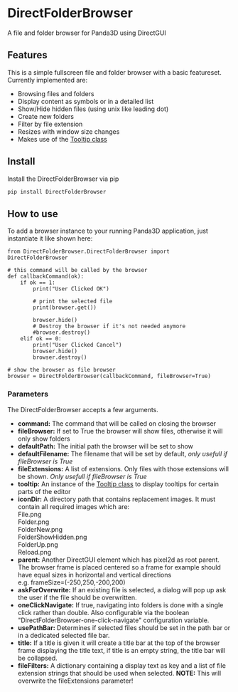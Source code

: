 # DirectFolderBrowser
A file and folder browser for Panda3D using DirectGUI

## Features
This is a simple fullscreen file and folder browser with a basic featureset. Currently implemented are:

- Browsing files and folders
- Display content as symbols or in a detailed list
- Show/Hide hidden files (using unix like leading dot)
- Create new folders
- Filter by file extension
- Resizes with window size changes
- Makes use of the <a href="https://github.com/fireclawthefox/DirectTooltip">Tooltip class</a>

## Install
Install the DirectFolderBrowser via pip

```bash
pip install DirectFolderBrowser
```

## How to use
To add a browser instance to your running Panda3D application, just instantiate it like shown here:
```python3
from DirectFolderBrowser.DirectFolderBrowser import DirectFolderBrowser

# this command will be called by the browser
def callbackCommand(ok):
    if ok == 1:
        print("User Clicked OK")

        # print the selected file
        print(browser.get())

        browser.hide()
        # Destroy the browser if it's not needed anymore
        #browser.destroy()
    elif ok == 0:
        print("User Clicked Cancel")
        browser.hide()
        browser.destroy()

# show the browser as file browser
browser = DirectFolderBrowser(callbackCommand, fileBrowser=True)
```

### Parameters
The DirectFolderBrowser accepts a few arguments.
- <b>command:</b> The command that will be called on closing the browser
- <b>fileBrowser:</b> If set to True the browser will show files, otherwise it will only show folders
- <b>defaultPath:</b> The initial path the browser will be set to show
- <b>defaultFilename:</b> The filename that will be set by default, <i>only usefull if fileBrowser is True</i>
- <b>fileExtensions:</b> A list of extensions. Only files with those extensions will be shown. <i>Only usefull if fileBrowser is True</i>
- <b>tooltip:</b> An instance of the <a href="https://github.com/fireclawthefox/DirectTooltip">Tooltip class</a> to display tooltips for certain parts of the editor
- <b>iconDir:</b> A directory path that contains replacement images. It must contain all required images which are:<br />
    File.png<br />
    Folder.png<br />
    FolderNew.png<br />
    FolderShowHidden.png<br />
    FolderUp.png<br />
    Reload.png<br />
- <b>parent:</b> Another DirectGUI element which has pixel2d as root parent.<br />
    The browser frame is placed centered so a frame for example should have equal sizes in horizontal and vertical directions<br />
    e.g. frameSize=(-250,250,-200,200)<br />
- <b>askForOverwrite:</b> If an existing file is selected, a dialog will pop up ask the user if the file should be overwritten.<br />
- <b>oneClickNavigate:</b> If true, navigating into folders is done with a single click rather than double. Also configurable via the boolean "DirectFolderBrowser-one-click-navigate" configuration variable.<br />
- <b>usePathBar:</b> Determines if selected files should be set in the path bar or in a dedicated selected file bar.<br />
- <b>title:</b> If a title is given it will create a title bar at the top of the browser frame displaying the title text, if title is an empty string, the title bar will be collapsed.<br />
- <b>fileFilters:</b> A dictionary containing a display text as key and a list of file extension strings that should be used when selected. <b>NOTE:</b> This will overwrite the fileExtensions parameter!<br />
